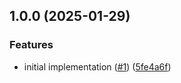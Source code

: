 ## 1.0.0 (2025-01-29)


### Features

* initial implementation ([#1](https://github.com/technology-studio/test-automation-seed-peer/issues/1)) ([5fe4a6f](https://github.com/technology-studio/test-automation-seed-peer/commit/5fe4a6fe01993a56501a402ba3fb8068b4f55e9c))
